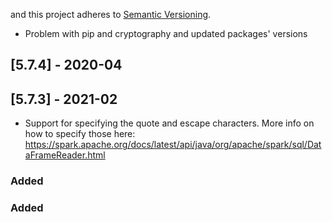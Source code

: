 and this project adheres to [Semantic Versioning](https://semver.org/spec/v2.0.0.html).

- Problem with pip and cryptography and updated packages' versions

## [5.7.4] - 2020-04
## [5.7.3] - 2021-02
- Support for specifying the quote and escape characters. More info on how to specify those here: https://spark.apache.org/docs/latest/api/java/org/apache/spark/sql/DataFrameReader.html

### Added

### Added